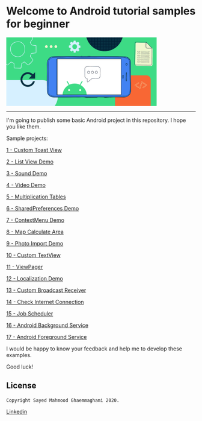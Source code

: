 # Welcome to Android tutorial samples for beginner

<img width="400"  alt="Android tutorial samples for biginner" align="middle" src="./readmeImage.png" />
<hr>
I'm going to publish some basic Android project in this repository. I hope you like them.

Sample projects:

[1 - Custom Toast View](https://github.com/mahmood-ghaem/AndroidTutorialSamples_Beginner/wiki/01-Custom-Toast-View)

[2 - List View Demo](https://github.com/mahmood-ghaem/AndroidTutorialSamples_Beginner/wiki/02-List-View-Demo)

[3 - Sound Demo](https://github.com/mahmood-ghaem/AndroidTutorialSamples_Beginner/wiki/03-Sound-Demo)

[4 - Video Demo](https://github.com/mahmood-ghaem/AndroidTutorialSamples_Beginner/wiki/04-Video-Demo)

[5 - Multiplication Tables](https://github.com/mahmood-ghaem/AndroidTutorialSamples_Beginner/wiki/05-Multiplication-Tables)

[6 - SharedPreferences Demo](https://github.com/mahmood-ghaem/AndroidTutorialSamples_Beginner/wiki/06-SharedPreferences-Demo)

[7 - ContextMenu Demo](https://github.com/mahmood-ghaem/AndroidTutorialSamples_Beginner/wiki/07-ContextMenu-Demo)

[8 - Map Calculate Area](https://github.com/mahmood-ghaem/AndroidTutorialSamples_Beginner/wiki/08-Map-Calculate-Area)

[9 - Photo Import Demo](https://github.com/mahmood-ghaem/AndroidTutorialSamples_Beginner/wiki/09-Photo-Import-Demo)

[10 - Custom TextView](https://github.com/mahmood-ghaem/AndroidTutorialSamples_Beginner/wiki/10-Custom-TextView)

[11 - ViewPager](https://github.com/mahmood-ghaem/AndroidTutorialSamples_Beginner/wiki/11-ViewPager)

[12 - Localization Demo](https://github.com/mahmood-ghaem/AndroidTutorialSamples_Beginner/wiki/12-Localization-Demo)

[13 - Custom Broadcast Receiver](https://github.com/mahmood-ghaem/AndroidTutorialSamples_Beginner/wiki/13-Custom-Broadcast-Receiver)

[14 - Check Internet Connection](https://github.com/mahmood-ghaem/AndroidTutorialSamples_Beginner/wiki/14-Check-Internet-Connection)

[15 - Job Scheduler](https://github.com/mahmood-ghaem/AndroidTutorialSamples_Beginner/wiki/15-Job-Scheduler)

[16 - Android Background Service](https://github.com/mahmood-ghaem/AndroidTutorialSamples_Beginner/wiki/16-Android-Background-Service)

[17 - Android Foreground Service](https://github.com/mahmood-ghaem/AndroidTutorialSamples_Beginner/wiki/17-Android-Foreground-Service)




I would be happy to know your feedback and help me to develop these examples.

Good luck!







## License
```
Copyright Sayed Mahmood Ghaemmaghami 2020.
```
[Linkedin](https://www.linkedin.com/in/mahmood-ghaemmaghami)
